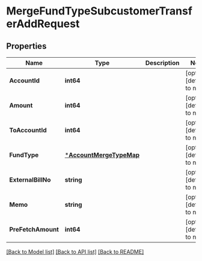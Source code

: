 # MergeFundTypeSubcustomerTransferAddRequest

## Properties
Name | Type | Description | Notes
------------ | ------------- | ------------- | -------------
**AccountId** | **int64** |  | [optional] [default to null]
**Amount** | **int64** |  | [optional] [default to null]
**ToAccountId** | **int64** |  | [optional] [default to null]
**FundType** | [***AccountMergeTypeMap**](AccountMergeTypeMap.md) |  | [optional] [default to null]
**ExternalBillNo** | **string** |  | [optional] [default to null]
**Memo** | **string** |  | [optional] [default to null]
**PreFetchAmount** | **int64** |  | [optional] [default to null]

[[Back to Model list]](../README.md#documentation-for-models) [[Back to API list]](../README.md#documentation-for-api-endpoints) [[Back to README]](../README.md)


